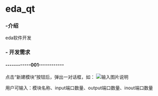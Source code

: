 # eda_qt

### -介绍
eda软件开发

### -           开发需求
#### ------------001------------
点击“新建模块”按钮后，弹出一对话框，如：
![输入图片说明](https://images.gitee.com/uploads/images/2021/0123/232300_bb1cd7c7_8607408.png "QQ截图20210123232228.png")  

用户可输入：模块名称、input端口数量、output端口数量、inout端口数量









